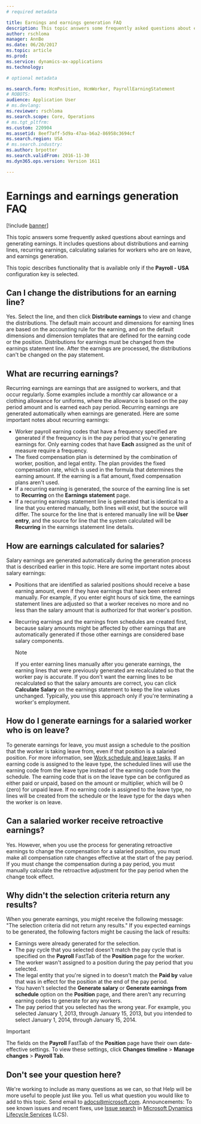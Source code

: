 ```yaml
---
# required metadata

title: Earnings and earnings generation FAQ
description: This topic answers some frequently asked questions about earnings and generating earnings. It includes questions about distributions and earning lines, recurring earnings, calculating salaries for workers who are on leave, and earnings generation. 
author: rschloma
manager: AnnBe
ms.date: 06/20/2017
ms.topic: article
ms.prod: 
ms.service: dynamics-ax-applications
ms.technology: 

# optional metadata

ms.search.form: HcmPosition, HcmWorker, PayrollEarningStatement
# ROBOTS: 
audience: Application User
# ms.devlang: 
ms.reviewer: rschloma
ms.search.scope: Core, Operations
# ms.tgt_pltfrm: 
ms.custom: 220904
ms.assetid: 8eef7aff-5d9a-47aa-b6a2-86958c3694cf
ms.search.region: USA
# ms.search.industry: 
ms.author: brpotter
ms.search.validFrom: 2016-11-30
ms.dyn365.ops.version: Version 1611

---
```


# Earnings and earnings generation FAQ

[!include [banner](../../includes/banner.md)]

This topic answers some frequently asked questions about earnings and generating earnings. It includes questions about distributions and earning lines, recurring earnings, calculating salaries for workers who are on leave, and earnings generation.

This topic describes functionality that is available only if the **Payroll - USA** configuration key is selected.

## Can I change the distributions for an earning line?

Yes. Select the line, and then click **Distribute earnings** to view and change the distributions. The default main account and dimensions for earning lines are based on the accounting rule for the earning, and on the default dimensions and dimension templates that are defined for the earning code or the position. Distributions for earnings must be changed from the earnings statement line. After the earnings are processed, the distributions can't be changed on the pay statement.

## What are recurring earnings?

Recurring earnings are earnings that are assigned to workers, and that occur regularly. Some examples include a monthly car allowance or a clothing allowance for uniforms, where the allowance is based on the pay period amount and is earned each pay period. Recurring earnings are generated automatically when earnings are generated. Here are some important notes about recurring earnings:

- Worker payroll earning codes that have a frequency specified are generated if the frequency is in the pay period that you're generating earnings for. Only earning codes that have **Each** assigned as the unit of measure require a frequency.
- The fixed compensation plan is determined by the combination of worker, position, and legal entity. The plan provides the fixed compensation rate, which is used in the formula that determines the earning amount. If the earning is a flat amount, fixed compensation plans aren't used.
- If a recurring earning is generated, the source of the earning line is set to **Recurring** on the **Earnings statement** page.
- If a recurring earnings statement line is generated that is identical to a line that you entered manually, both lines will exist, but the source will differ. The source for the line that is entered manually line will be **User entry**, and the source for line that the system calculated will be **Recurring** in the earnings statement line details.

## How are earnings calculated for salaries?

Salary earnings are generated automatically during the generation process that is described earlier in this topic. Here are some important notes about salary earnings:

- Positions that are identified as salaried positions should receive a base earning amount, even if they have earnings that have been entered manually. For example, if you enter eight hours of sick time, the earnings statement lines are adjusted so that a worker receives no more and no less than the salary amount that is authorized for that worker's position.
- Recurring earnings and the earnings from schedules are created first, because salary amounts might be affected by other earnings that are automatically generated if those other earnings are considered base salary components.

    > [!NOTE]
    > If you enter earning lines manually after you generate earnings, the earning lines that were previously generated are recalculated so that the worker pay is accurate. If you don't want the earning lines to be recalculated so that the salary amounts are correct, you can click **Calculate Salary** on the earnings statement to keep the line values unchanged. Typically, you use this approach only if you're terminating a worker's employment.

## How do I generate earnings for a salaried worker who is on leave?

To generate earnings for leave, you must assign a schedule to the position that the worker is taking leave from, even if that position is a salaried position. For more information, see [Work schedule and leave tasks](noam-usa-work-schedule-leave-tasks.md). If an earning code is assigned to the leave type, the scheduled lines will use the earning code from the leave type instead of the earning code from the schedule. The earning code that is on the leave type can be configured as either paid or unpaid, based on the amount or multiplier, which will be 0 (zero) for unpaid leave. If no earning code is assigned to the leave type, no lines will be created from the schedule or the leave type for the days when the worker is on leave.

## Can a salaried worker receive retroactive earnings?

Yes. However, when you use the process for generating retroactive earnings to change the compensation for a salaried position, you must make all compensation rate changes effective at the start of the pay period. If you must change the compensation during a pay period, you must manually calculate the retroactive adjustment for the pay period when the change took effect.

## Why didn't the selection criteria return any results?

When you generate earnings, you might receive the following message: "The selection criteria did not return any results." If you expected earnings to be generated, the following factors might be causing the lack of results:

- Earnings were already generated for the selection.
- The pay cycle that you selected doesn't match the pay cycle that is specified on the **Payroll** FastTab of the **Position** page for the worker.
- The worker wasn't assigned to a position during the pay period that you selected.
- The legal entity that you're signed in to doesn't match the **Paid by** value that was in effect for the position at the end of the pay period.
- You haven't selected the **Generate salary** or **Generate earnings from schedule** option on the **Position** page, and there aren't any recurring earning codes to generate for any workers.
- The pay period that you selected has the wrong year. For example, you selected January 1, 2013, through January 15, 2013, but you intended to select January 1, 2014, through January 15, 2014.

> [!IMPORTANT]
> The fields on the **Payroll** FastTab of the **Position** page have their own date-effective settings. To view these settings, click **Changes timeline** &gt; **Manage changes** &gt; **Payroll Tab**.

## Don't see your question here?

We're working to include as many questions as we can, so that Help will be more useful to people just like you. Tell us what question you would like to add to this topic. Send email to <adocs@microsoft.com>. Announcements: To see known issues and recent fixes, use [Issue search](http://go.microsoft.com/fwlink/?LinkID=389258) in [Microsoft Dynamics Lifecycle Services](http://go.microsoft.com/fwlink/?LinkID=306505) (LCS).
